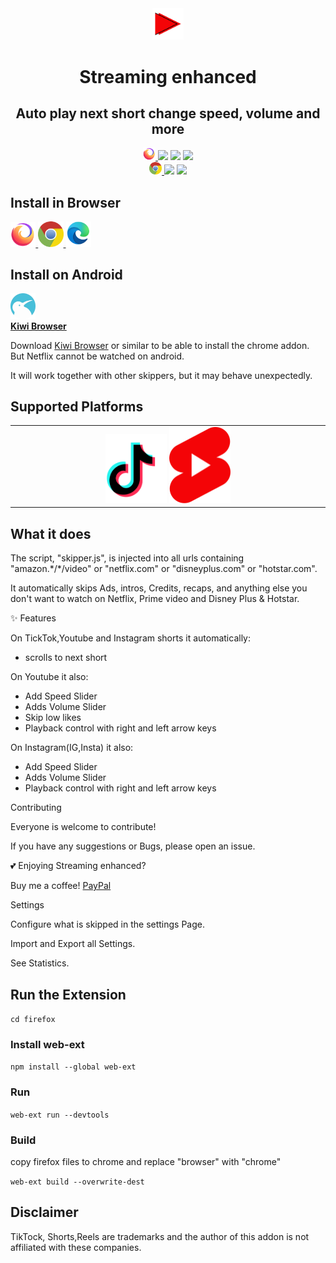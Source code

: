 <div align="center">

<img src="firefox/icons/shorts.svg" width="10%">

# Streaming enhanced

## Auto play next short change speed, volume and more

<a href="https://addons.mozilla.org/de/firefox/addon/shorts-tiktoks-scroll-enhanced/">
<img src="Logos/firefox.svg" width="20px">
</a>
<img src="https://img.shields.io/amo/dw/Shorts@Enhance.io">
<img src="https://img.shields.io/amo/users/Shorts@Enhance.io">
<!-- <img src="https://img.shields.io/badge/installs-1253-informational" > -->
<img src="https://img.shields.io/amo/stars/Shorts@Enhance.io?color=e60010" >
<br>
<a href="https://chrome.google.com/webstore/detail/shorts-tiktoks-scroll-enh/kpnhbkbpgpkfoajcoacldcdhgiigehpo">
<img src="Logos/chrome.svg" width="20px">
</a>
<img src="https://img.shields.io/chrome-web-store/users/kpnhbkbpgpkfoajcoacldcdhgiigehpo" >
<!-- <img src="https://img.shields.io/badge/installs-620-informational" > -->
<img src="https://img.shields.io/chrome-web-store/stars/kpnhbkbpgpkfoajcoacldcdhgiigehpo?color=e60010">
</div>

## Install in Browser

<a href="https://addons.mozilla.org/de/firefox/addon/shorts-tiktoks-scroll-enhanced/">
<img src="Logos/firefox.svg" width="8%" alt="firefox">
</a>
<a href="https://chrome.google.com/webstore/detail/shorts-tiktoks-scroll-enh/kpnhbkbpgpkfoajcoacldcdhgiigehpo">
<img src="Logos/chrome.svg" width="8%" alt="chrome">
</a>
<a href="https://chrome.google.com/webstore/detail/shorts-tiktoks-scroll-enh/kpnhbkbpgpkfoajcoacldcdhgiigehpo">
<img src="Logos/microsoft-edge-1.svg" width="8%" alt="chrome">
</a>


## Install on Android
<div style="display:flex;flex-direction:column">
        <a href="https://play.google.com/store/apps/details?id=com.kiwibrowser.browser">
          <img src="Logos/kiwi.webp" width="8%">
          <br /><b>Kiwi Browser</b>
          </a>
</div>

Download [Kiwi Browser](https://play.google.com/store/apps/details?id=com.kiwibrowser.browser) or similar to be able to install the chrome addon. But Netflix cannot be watched on android.


It will work together with other skippers, but it may behave unexpectedly.

## Supported Platforms

<table>
    <tr>
      <td align="center" valign="top" width="14.28%">
        <img src="icons/tiktok-icon-2.svg" width="20%">
        <img src="icons/youtube-shorts.svg" width="20%">
      </td>
    </tr>
</table>



## What it does

The script, "skipper.js", is injected into all urls containing "amazon.\*/\*/video" or "netflix.com" or "disneyplus.com" or "hotstar.com".

It automatically skips Ads, intros, Credits, recaps, and anything else you don't want to watch on Netflix, Prime video and Disney Plus & Hotstar.


✨ Features

On TickTok,Youtube and Instagram shorts it automatically:

<ul>
<li>scrolls to next short</li>
</ul>

On Youtube it also:

<ul>
<li>Add Speed Slider</li>
<li>Adds Volume Slider</li>
<li>Skip low likes</li>
<li>Playback control with right and left arrow keys</li>
</ul>

On Instagram(IG,Insta) it also:
<ul>
<li>Add Speed Slider</li>
<li>Adds Volume Slider</li>
<li>Playback control with right and left arrow keys</li>
</ul>

Contributing

Everyone is welcome to contribute!

If you have any suggestions or Bugs, please open an issue.

💕 Enjoying Streaming enhanced?

Buy me a coffee! [PayPal](https://paypal.me/MarvinKrebber)

Settings

Configure what is skipped in the settings Page.

Import and Export all Settings.

See Statistics.
  
## Run the Extension
```cd firefox```
### Install web-ext
```npm install --global web-ext```
### Run
```web-ext run --devtools```
### Build
copy firefox files to chrome and replace "browser" with "chrome"

```web-ext build --overwrite-dest```

## Disclaimer

TikTock, Shorts,Reels are trademarks and the author of this addon is not affiliated with these companies.
